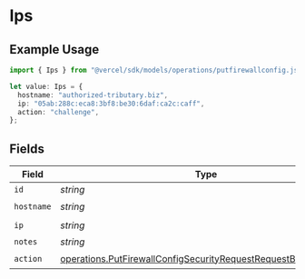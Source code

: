 # Ips

## Example Usage

```typescript
import { Ips } from "@vercel/sdk/models/operations/putfirewallconfig.js";

let value: Ips = {
  hostname: "authorized-tributary.biz",
  ip: "05ab:288c:eca8:3bf8:be30:6daf:ca2c:caff",
  action: "challenge",
};
```

## Fields

| Field                                                                                                                                              | Type                                                                                                                                               | Required                                                                                                                                           | Description                                                                                                                                        |
| -------------------------------------------------------------------------------------------------------------------------------------------------- | -------------------------------------------------------------------------------------------------------------------------------------------------- | -------------------------------------------------------------------------------------------------------------------------------------------------- | -------------------------------------------------------------------------------------------------------------------------------------------------- |
| `id`                                                                                                                                               | *string*                                                                                                                                           | :heavy_minus_sign:                                                                                                                                 | N/A                                                                                                                                                |
| `hostname`                                                                                                                                         | *string*                                                                                                                                           | :heavy_check_mark:                                                                                                                                 | N/A                                                                                                                                                |
| `ip`                                                                                                                                               | *string*                                                                                                                                           | :heavy_check_mark:                                                                                                                                 | N/A                                                                                                                                                |
| `notes`                                                                                                                                            | *string*                                                                                                                                           | :heavy_minus_sign:                                                                                                                                 | N/A                                                                                                                                                |
| `action`                                                                                                                                           | [operations.PutFirewallConfigSecurityRequestRequestBodyIpsAction](../../models/operations/putfirewallconfigsecurityrequestrequestbodyipsaction.md) | :heavy_check_mark:                                                                                                                                 | N/A                                                                                                                                                |